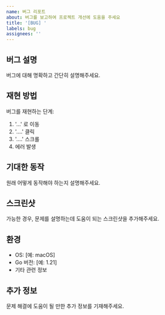 ```yaml
---
name: 버그 리포트
about: 버그를 보고하여 프로젝트 개선에 도움을 주세요
title: '[BUG] '
labels: bug
assignees: ''
---
```


## 버그 설명
버그에 대해 명확하고 간단히 설명해주세요.

## 재현 방법
버그를 재현하는 단계:
1. '...' 로 이동
2. '....' 클릭
3. '....' 스크롤
4. 에러 발생

## 기대한 동작
원래 어떻게 동작해야 하는지 설명해주세요.

## 스크린샷
가능한 경우, 문제를 설명하는데 도움이 되는 스크린샷을 추가해주세요.

## 환경
- OS: [예: macOS]
- Go 버전: [예: 1.21]
- 기타 관련 정보

## 추가 정보
문제 해결에 도움이 될 만한 추가 정보를 기재해주세요. 